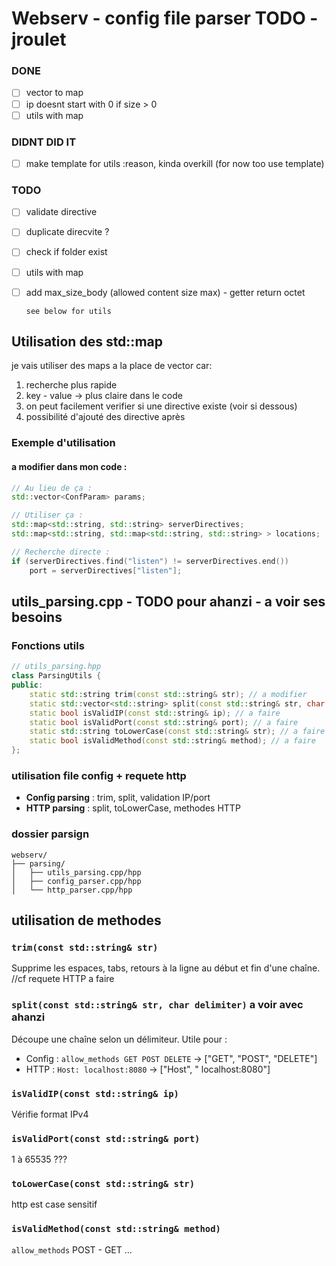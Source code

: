 # Webserv - config file parser TODO - jroulet
### DONE
 - [ ] vector to map
 - [ ] ip doesnt start with 0 if size > 0
 - [ ] utils with map
### DIDNT DID IT
 - [ ] make template for utils :reason, kinda overkill (for now too use template)

### TODO
 - [ ] validate directive
 - [ ] duplicate direcvite ?
 - [ ] check if folder exist
 - [ ] utils with map
 - [ ] add max_size_body (allowed content size max) - getter return octet

    `see below for utils`

## Utilisation des std::map

je vais utiliser des maps a la place de vector car:
1) recherche plus rapide
2) key - value -> plus claire dans le code
3) on peut facilement verifier si une directive existe (voir si dessous)
4) possibilité d'ajouté des directive après

### Exemple d'utilisation
#### a modifier dans mon code :
```cpp
// Au lieu de ça :
std::vector<ConfParam> params;

// Utiliser ça :
std::map<std::string, std::string> serverDirectives;
std::map<std::string, std::map<std::string, std::string> > locations;

// Recherche directe :
if (serverDirectives.find("listen") != serverDirectives.end())
    port = serverDirectives["listen"];
```

## utils_parsing.cpp - TODO pour ahanzi - a voir ses besoins

### Fonctions utils

```cpp
// utils_parsing.hpp
class ParsingUtils {
public:
    static std::string trim(const std::string& str); // a modifier
    static std::vector<std::string> split(const std::string& str, char delimiter); // a faire
    static bool isValidIP(const std::string& ip); // a faire
    static bool isValidPort(const std::string& port); // a faire
    static std::string toLowerCase(const std::string& str); // a faire
    static bool isValidMethod(const std::string& method); // a faire
};
```

### utilisation file config + requete http

- **Config parsing** : trim, split, validation IP/port
- **HTTP parsing** : split, toLowerCase, methodes HTTP

### dossier parsign

```
webserv/
├── parsing/
│   ├── utils_parsing.cpp/hpp
│   ├── config_parser.cpp/hpp
│   └── http_parser.cpp/hpp
```

## utilisation de methodes

### `trim(const std::string& str)`
Supprime les espaces, tabs, retours à la ligne au début et fin d'une chaîne. //cf requete HTTP a faire

### `split(const std::string& str, char delimiter)` a voir avec ahanzi
Découpe une chaîne selon un délimiteur. Utile pour :
- Config : `allow_methods GET POST DELETE` → ["GET", "POST", "DELETE"]
- HTTP : `Host: localhost:8080` → ["Host", " localhost:8080"]

### `isValidIP(const std::string& ip)`
Vérifie format IPv4

### `isValidPort(const std::string& port)`
1 à 65535 ???

### `toLowerCase(const std::string& str)`
http est case sensitif

### `isValidMethod(const std::string& method)`
 `allow_methods` POST - GET ...
